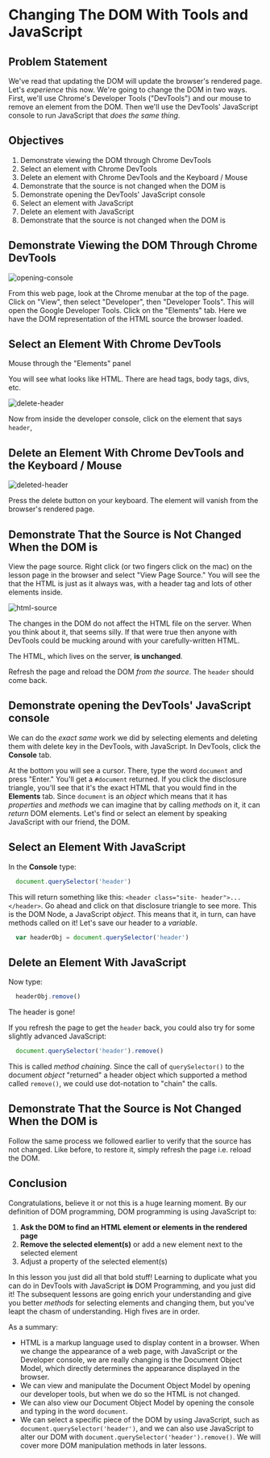 # Changing The DOM With Tools and JavaScript

## Problem Statement

We've read that updating the DOM will update the browser's rendered page. Let's
_experience_ this now. We're going to change the DOM in two ways. First, we'll
use Chrome's Developer Tools ("DevTools") and our mouse to remove an element
from the DOM. Then we'll use the DevTools' JavaScript console to run JavaScript
that _does the same thing_.

## Objectives

1. Demonstrate viewing the DOM through Chrome DevTools
2. Select an element with Chrome DevTools
3. Delete an element with Chrome DevTools and the Keyboard / Mouse
4. Demonstrate that the source is not changed when the DOM is
5. Demonstrate opening the DevTools' JavaScript console
5. Select an element with JavaScript
6. Delete an element with JavaScript
7. Demonstrate that the source is not changed when the DOM is

## Demonstrate Viewing the DOM Through Chrome DevTools

![opening-console](https://s3.amazonaws.com/learn-verified/opening-console.gif)

From this web page, look at the Chrome menubar at the top of the page. Click
on "View", then select "Developer", then "Developer Tools". This will open the
Google Developer Tools. Click on the "Elements" tab. Here we have the DOM
representation of the HTML source the browser loaded.

## Select an Element With Chrome DevTools

Mouse through the "Elements" panel 

You will see what looks like HTML.  There are head tags, body tags, divs, etc.

![delete-header](http://web-dev-readme-photos.s3.amazonaws.com/js/header-click.png)

Now from inside the developer console, click on the element that says `header`,

## Delete an Element With Chrome DevTools and the Keyboard / Mouse

![deleted-header](http://web-dev-readme-photos.s3.amazonaws.com/js/deleted-header.png)

Press the delete button on your keyboard. The element will vanish from the
browser's rendered page.

## Demonstrate That the Source is Not Changed When the DOM is

View the page source. Right click (or two fingers click on the mac) on the
lesson page in the browser and select "View Page Source." You will see the that
the HTML is just as it always was, with a header tag and lots of other elements
inside.

![html-source](https://s3.amazonaws.com/learn-verified/html-javascript-lesson.png)

The changes in the DOM do not affect the HTML file on the server. When you
think about it, that seems silly. If that were true then anyone with DevTools
could be mucking around with your carefully-written HTML.

The HTML, which lives on the server, **is unchanged**.

Refresh the page and reload the DOM _from the source_. The `header` should come
back.

## Demonstrate opening the DevTools' JavaScript console

We can do the _exact same_ work we did by selecting elements and deleting them
with delete key in the DevTools, with JavaScript. In DevTools, click the
**Console** tab.

At the bottom you will see a cursor. There, type the word `document` and press
"Enter." You'll get a `#document` returned. If you click the disclosure
triangle, you'll see that it's the exact HTML that you would find in the
**Elements** tab. Since `document` is an _object_ which means that it has
_properties_ and _methods_ we can imagine that by calling _methods_ on it, it
can _return_ DOM elements. Let's find or select an element by speaking
JavaScript with our friend, the DOM.

## Select an Element With JavaScript

In the **Console** type:

```javascript
  document.querySelector('header')
```

This will return something like this: `<header class="site-
header">...</header>`. Go ahead and click on that disclosure triangle to see
more. This is the DOM Node, a JavaScript _object_. This means that it, in turn,
can have methods called on it! Let's save our header to a _variable_.

```javascript
  var headerObj = document.querySelector('header')
```

## Delete an Element With JavaScript

Now type:

```javascript
  headerObj.remove()
```

The header is gone! 

If you refresh the page to get the `header` back, you could also try for some
slightly advanced JavaScript:

```javascript
  document.querySelector('header').remove()
```

This is called _method chaining_. Since the call of `querySelector()` to the
document _object_ "returned" a header object which supported a method called
`remove()`, we could use dot-notation to "chain" the calls.

## Demonstrate That the Source is Not Changed When the DOM is

Follow the same process we followed earlier to verify that the source has not
changed. Like before, to restore it, simply refresh the page i.e. reload the
DOM.

## Conclusion

Congratulations, believe it or not this is a huge learning moment. By our
definition of DOM programming, DOM programming is using JavaScript to:

1. **Ask the DOM to find an HTML element or elements in the rendered page**
2. **Remove the selected element(s)** or add a new element next to the selected element
3. Adjust a property of the selected element(s)

In this lesson you just did all that bold stuff! Learning to duplicate what you
can do in DevTools with JavaScript **is** DOM Programming, and you just did it!
The subsequent lessons are going enrich your understanding and give you better
_methods_ for selecting elements and changing them, but you've leapt the chasm
of understanding. High fives are in order.

As a summary:

* HTML is a markup language used to display content in a browser. When we
  change the appearance of a web page, with JavaScript or the Developer
  console, we are really changing is the Document Object Model, which directly
  determines the appearance displayed in the browser.
* We can view and manipulate the Document Object Model by opening our developer
  tools, but when we do so the HTML is not changed.
* We can also view our Document Object Model by opening the console and typing
  in the word `document`.
* We can select a specific piece of the DOM by using JavaScript, such as
  `document.querySelector('header')`, and we can also use JavaScript to alter
  our DOM with `document.querySelector('header').remove()`. We will cover more
  DOM manipulation methods in later lessons.
